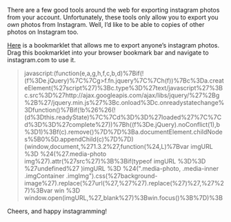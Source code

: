 There are a few good tools around the web for exporting instagram photos from your account.  Unfortunately, these tools only allow you to export you *own* photos from Instagram.  Well, I’d like to be able to copies of other photos on Instagram too.

[Here](http://owocki.com/tools/export-instagram-photos-bookmarklet/) is a bookmarklet that allows me to export anyone’s instagram photos.  Drag this bookmarklet into your browser bookmark bar and navigate to instagram.com to use it.

> javascript:(function(e,a,g,h,f,c,b,d)%7Bif(!(f%3De.jQuery)%7C%7Cg>f.fn.jquery%7C%7Ch(f))%7Bc%3Da.createElement(%27script%27)%3Bc.type%3D%27text/javascript%27%3Bc.src%3D%27http://ajax.googleapis.com/ajax/libs/jquery/%27%2Bg%2B%27/jquery.min.js%27%3Bc.onload%3Dc.onreadystatechange%3Dfunction()%7Bif(!b%26%26(!(d%3Dthis.readyState)%7C%7Cd%3D%3D%27loaded%27%7C%7Cd%3D%3D%27complete%27))%7Bh((f%3De.jQuery).noConflict(1),b%3D1)%3Bf(c).remove()%7D%7D%3Ba.documentElement.childNodes%5B0%5D.appendChild(c)%7D%7D)(window,document,%271.3.2%27,function(%24,L)%7Bvar imgURL %3D %24(%27.media-photo img%27).attr(%27src%27)%3B%3Bif(typeof imgURL %3D%3D %27undefined%27 )imgURL %3D %24(".media-photo, .media-inner .imgContainer .imgImg").css(%27background-image%27).replace(%27url(%27,%27%27).replace(%27)%27,%27%27)%3Bvar win %3D window.open(imgURL,%27_blank%27)%3Bwin.focus()%3B%7D)%3B

Cheers, and happy instagramming!



